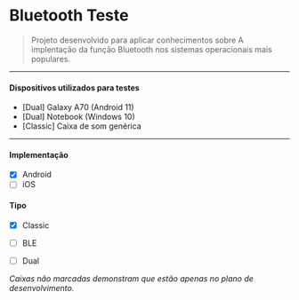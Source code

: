 # Bluetooth Teste

> Projeto desenvolvido para aplicar conhecimentos sobre A implentação da função Bluetooth nos sistemas operacionais mais populares.

------------
#### Dispositivos utilizados para testes
 - [Dual] Galaxy A70 (Android 11)
 - [Dual] Notebook (Windows 10) 
 - [Classic] Caixa de som genérica
   
------------
#### Implementação
- [x] Android
- [ ] iOS

#### Tipo
- [x] Classic
- [ ] BLE
- [ ] Dual


*Caixas não marcadas demonstram que estão apenas no plano de desenvolvimento.*
